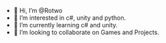 - 👋 Hi, I’m @Rotwo
- 👀 I’m interested in c#, unity and python. 
- 🌱 I’m currently learning c# and unity. 
- 💞️ I’m looking to collaborate on Games and Projects. 


<!---
/
/
--->
